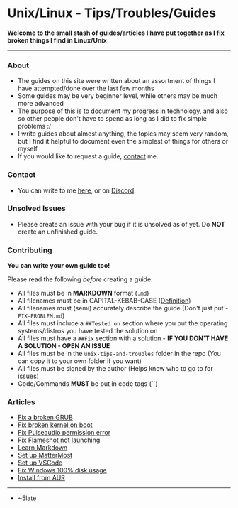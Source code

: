 # Unix/Linux - Tips/Troubles/Guides

**Welcome to the small stash of guides/articles I have put together as I fix broken things I find in Linux/Unix**

---

### About 

- The guides on this site were written about an assortment of things I have attempted/done over the last few months
- Some guides may be very beginner level, while others may be much more advanced
- The purpose of this is to document my progress in technology, and also so other people don't have to spend as long as I did to fix simple problems :/
- I write guides about almost anything, the topics may seem very random, but I find it helpful to document even the simplest of things for others or myself
- If you would like to request a guide, [contact](#contact) me.

### Contact

- You can write to me [here](https://github.com/5late/5late/issues), or on [Discord](https://slatedev.xyz/contact/discord/).

### Unsolved Issues

- Please create an issue with your bug if it is unsolved as of yet. Do **NOT** create an unfinished guide.

### Contributing

**You can write your own guide too!**

Please read the following *before* creating a guide:

- All files must be in **MARKDOWN** format (``.md``)
- All filenames must be in CAPITAL-KEBAB-CASE ([Definition](https://www.theserverside.com/definition/Kebab-case))
- All filenames must (semi) accurately describe the guide (Don't just put - ``FIX-PROBLEM.md``)
- All files must include a ``##Tested on`` section where you put the operating systems/distros you have tested the solution on
- All files must have a ``##Fix`` section with a solution - **IF YOU DON'T HAVE A SOLUTION - OPEN AN ISSUE**
- All files must be in the ``unix-tips-and-troubles`` folder in the repo (You can copy it to your own folder if you want)
- All files must be signed by the author (Helps know who to go to for issues)
- Code/Commands **MUST** be put in code tags (``)

### Articles

- [Fix a broken GRUB](./FIX-BROKEN-GRUB.md)
- [Fix broken kernel on boot](./FIX-BROKEN-KERNEL-BOOT.md)
- [Fix Pulseaudio permission error](./FIX-PULSEAUDIO-PERMISSION.md)
- [Fix Flameshot not launching](./FLAMESHOT-DO-NOT-WORK.md)
- [Learn Markdown](./MARKDOWN-GUIDE.md)
- [Set up MatterMost](./SET-UP-MATTERMOST.md)
- [Set up VSCode](./SETUP-VSCODE.md)
- [Fix Windows 100% disk usage](./FIX-WINDOWS-100-DISK-USAGE.md)
- [Install from AUR](./arch/INSTALL-FROM-AUR.md)

--- 

- ~5late